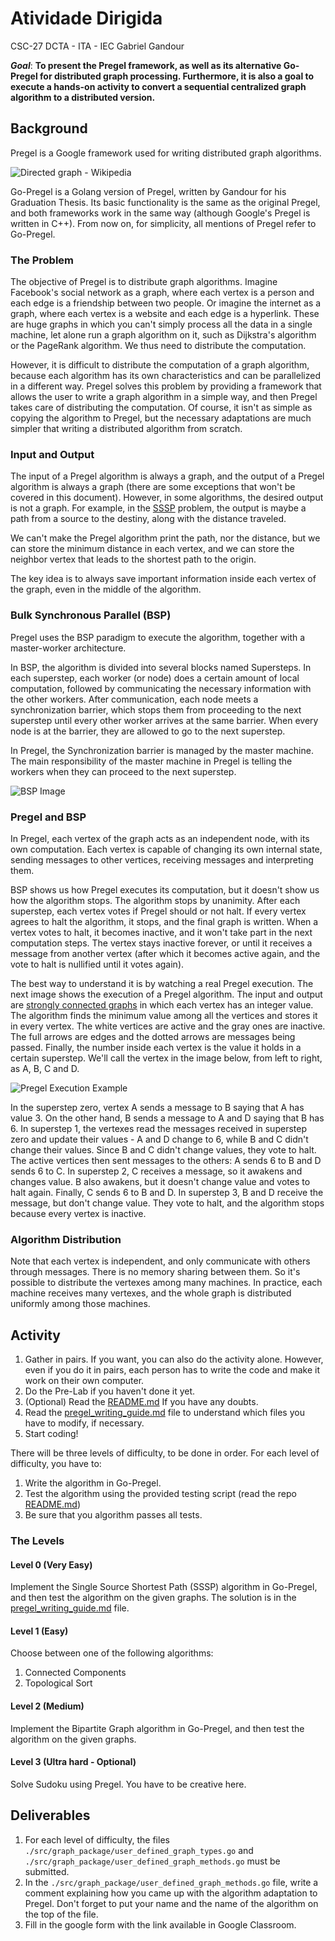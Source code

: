 # Atividade Dirigida

CSC-27
DCTA - ITA - IEC
Gabriel Gandour


***Goal***: **To present the Pregel framework, as well as its alternative Go-Pregel for distributed graph processing. Furthermore, it is also a goal to execute a hands-on activity to convert a sequential centralized graph algorithm to a distributed version.**
## Background

Pregel is a Google framework used for writing distributed graph algorithms.

![Directed graph - Wikipedia](https://lh7-rt.googleusercontent.com/docsz/AD_4nXd4rSzJNSlXa37TY4SEq0-3VkjVQxoUFP_yHAGkdFw2MwRF7XEkGfV2pTm9pAL9IbxYObd6I6eyjyhT9-pgsqA0eXgo-uONsjxjrcSPW5w4ybxoGivY8VKY0ykPA52P0a0jtXKOLakuwvkanMI87z3VCd35?key=oZsNvXQ9C3K9ph2At-HyBg)

Go-Pregel is a Golang version of Pregel, written by Gandour for his Graduation Thesis. Its basic functionality is the same as the original Pregel, and both frameworks work in the same way (although Google's Pregel is written in C++). From now on, for simplicity, all mentions of Pregel refer to Go-Pregel.

### The Problem

The objective of Pregel is to distribute graph algorithms. Imagine Facebook's social network as a graph, where each vertex is a person and each edge is a friendship between two people. Or imagine the internet as a graph, where each vertex is a website and each edge is a hyperlink. These are huge graphs in which you can't simply process all the data in a single machine, let alone run a graph algorithm on it, such as Dijkstra's algorithm or the PageRank algorithm. We thus need to distribute the computation.

However, it is difficult to distribute the computation of a graph algorithm, because each algorithm has its own characteristics and can be parallelized in a different way. Pregel solves this problem by providing a framework that allows the user to write a graph algorithm in a simple way, and then Pregel takes care of distributing the computation. Of course, it isn't as simple as copying the algorithm to Pregel, but the necessary adaptations are much simpler that writing a distributed algorithm from scratch.

### Input and Output

The input of a Pregel algorithm is always a graph, and the output of a Pregel algorithm is always a graph (there are some exceptions that won't be covered in this document). However, in some algorithms, the desired output is not a graph. For example, in the [SSSP](https://www.sciencedirect.com/topics/computer-science/shortest-path-problem#:~:text=The%20Single%2DSource%20Shortest%20Path,%5B1%5D%20solve%20this%20problem.) problem, the output is maybe a path from a source to the destiny, along with the distance traveled.

We can't make the Pregel algorithm print the path, nor the distance, but we can store the minimum distance in each vertex, and we can store the neighbor vertex that leads to the shortest path to the origin.

The key idea is to always save important information inside each vertex of the graph, even in the middle of the algorithm.

### Bulk Synchronous Parallel (BSP)  

Pregel uses the BSP paradigm to execute the algorithm, together with a master-worker architecture.

In BSP, the algorithm is divided into several blocks named Supersteps. In each superstep, each worker (or node) does a certain amount of local computation, followed by communicating the necessary information with the other workers. After communication, each node meets a synchronization barrier, which stops them from proceeding to the next superstep until every other worker arrives at the same barrier. When every node is at the barrier, they are allowed to go to the next superstep.

In Pregel, the Synchronization barrier is managed by the master machine. The main responsibility of the master machine in Pregel is telling the workers when they can proceed to the next superstep.

![BSP Image](https://lh7-rt.googleusercontent.com/docsz/AD_4nXcqY1bAREr2FdbaYzpom0fFKl28Fzotf78XzcY2kDIGlJgjRcdCnEKe0b3fKRY89ydMJz0r3mN-xW3y-j8Nh4sHRYowe6ypUAoLxhxVGt2fd-FSLPz1CX9mw__1qfOt7R3sAjq6mJLmM60MRpHcdnuDxHCI?key=oZsNvXQ9C3K9ph2At-HyBg)

### Pregel and BSP

In Pregel, each vertex of the graph acts as an independent node, with its own computation. Each vertex is capable of changing its own internal state, sending messages to other vertices, receiving messages and interpreting them.

BSP shows us how Pregel executes its computation, but it doesn't show us how the algorithm stops. The algorithm stops by unanimity. After each superstep, each vertex votes if Pregel should or not halt. If every vertex agrees to halt the algorithm, it stops, and the final graph is written. When a vertex votes to halt, it becomes inactive, and it won't take part in the next computation steps. The vertex stays inactive forever, or until it receives a message from another vertex (after which it becomes active again, and the vote to halt is nullified until it votes again).

The best way to understand it is by watching a real Pregel execution. The next image shows the execution of a Pregel algorithm. The input and output are [strongly connected graphs](https://www.geeksforgeeks.org/strongly-connected-components/) in which each vertex has an integer value. The algorithm finds the minimum value among all the vertices and stores it in every vertex. The white vertices are active and the gray ones are inactive. The full arrows are edges and the dotted arrows are messages being passed. Finally, the number inside each vertex is the value it holds in a certain superstep. We'll call the vertex in the image below, from left to right, as A, B, C and D.

![Pregel Execution Example](https://lh7-rt.googleusercontent.com/docsz/AD_4nXeI_dcXtNqEuJCWrMBFGxeQ5RMZOKbiEamSxfUvB3OaaIjWMA7f8_IGEwUbji9HCfzygSrqxJMdT1IlvuhQSeISlN5ddToWvA4hnMKvmM2cvrDIbcfgV-xpj7G6rOm4Kk4iShgMCK8sWr0J2F_Dv7v1QOA?key=oZsNvXQ9C3K9ph2At-HyBg)

In the superstep zero, vertex A sends a message to B saying that A has value 3. On the other hand, B sends a message to A and D saying that B has 6. In superstep 1, the vertexes read the messages received in superstep zero and update their values - A and D change to 6, while B and C didn't change their values. Since B and C didn't change values, they vote to halt. The active vertices then sent messages to the others: A sends 6 to B and D sends 6 to C. In superstep 2, C receives a message, so it awakens and changes value. B also awakens, but it doesn't change value and votes to halt again. Finally, C sends 6 to B and D. In superstep 3, B and D receive the message, but don't change value. They vote to halt, and the algorithm stops because every vertex is inactive.

### Algorithm Distribution

Note that each vertex is independent, and only communicate with others through messages. There is no memory sharing between them. So it's possible to distribute the vertexes among many machines. In practice, each machine receives many vertexes, and the whole graph is distributed uniformly among those machines.

## Activity

1. Gather in pairs. If you want, you can also do the activity alone. However, even if you do it in pairs, each person has to write the code and make it work on their own computer.
2. Do the Pre-Lab if you haven't done it yet.
3. (Optional) Read the [README.md](https://github.com/GaGandour/Go-Pregel/blob/main/README.md) If you have any doubts.
4. Read the [pregel_writing_guide.md](https://github.com/GaGandour/Go-Pregel/blob/main/pregel_writing_guide.md) file to understand which files you have to modify, if necessary.
5. Start coding!

There will be three levels of difficulty, to be done in order. For each level of difficulty, you have to:

1. Write the algorithm in Go-Pregel.
2. Test the algorithm using the provided testing script (read the repo [README.md](https://github.com/GaGandour/Go-Pregel/blob/main/README.md))
3. Be sure that you algorithm passes all tests.

### The Levels

#### Level 0 (Very Easy)

Implement the Single Source Shortest Path (SSSP) algorithm in Go-Pregel, and then test the algorithm on the given graphs. The solution is in the [pregel_writing_guide.md](https://github.com/GaGandour/Go-Pregel/blob/main/pregel_writing_guide.md) file.

#### Level 1 (Easy)

Choose between one of the following algorithms:

1. Connected Components
2. Topological Sort

#### Level 2 (Medium)

Implement the Bipartite Graph algorithm in Go-Pregel, and then test the algorithm on the given graphs.

#### Level 3 (Ultra hard - Optional)

Solve Sudoku using Pregel. You have to be creative here.

## Deliverables

1. For each level of difficulty, the files `./src/graph_package/user_defined_graph_types.go` and `./src/graph_package/user_defined_graph_methods.go` must be submitted.
2. In the `./src/graph_package/user_defined_graph_methods.go` file, write a comment explaining how you came up with the algorithm adaptation to Pregel. Don't forget to put your name and the name of the algorithm on the top of the file.
3. Fill in the google form with the link available in Google Classroom.
